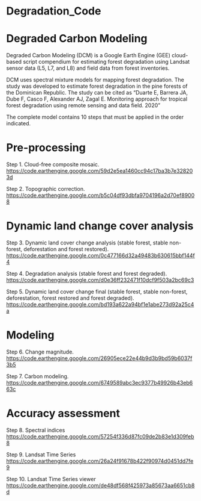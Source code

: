 # Degradation_Code

# Degraded Carbon Modeling
Degraded Carbon Modeling (DCM) is a Google Earth Engine (GEE) cloud-based script compendium for estimating forest degradation using Landsat sensor data (L5, L7, and L8) and field data from forest inventories.

DCM uses spectral mixture models for mapping forest degradation. The study was developed to estimate forest degradation in the pine forests of the Dominican Republic. The study can be cited as “Duarte E, Barrera JA, Dube F, Casco F, Alexander AJ, Zagal E. Monitoring approach for tropical forest degradation using remote sensing and data field. 2020”

The complete model contains 10 steps that must be applied in the order indicated.



# Pre-processing 

Step 1. Cloud-free composite mosaic. https://code.earthengine.google.com/59d2e5ea1460cc94c17ba3b7e328203d

Step 2. Topographic correction. https://code.earthengine.google.com/b5c04df93dbfa9704196a2d70ef89008



# Dynamic land change cover analysis

Step 3. Dynamic land cover change analysis (stable forest, stable non-forest, deforestation and forest restored).
https://code.earthengine.google.com/0c477166d32a49483b630615bbf144f4

Step 4. Degradation analysis (stable forest and forest degraded).
https://code.earthengine.google.com/d0e36ff232471f10dcf9f503a2bc69c3

Step 5. Dynamic land cover change final (stable forest, stable non-forest, deforestation, forest restored and forest degraded). 
https://code.earthengine.google.com/bd193a622a94bf1e1abe273d92a25c4a



# Modeling

Step 6. Change magnitude.
https://code.earthengine.google.com/26905ece22e44b9d3b9bd59b6037f3b5

Step 7. Carbon modeling.
https://code.earthengine.google.com/6749589abc3ec9377b49926b43eb663c



# Accuracy assessment

Step 8. Spectral indices
https://code.earthengine.google.com/57254f336d87fc09de2b83e1d309feb8

Step 9. Landsat Time Series 
https://code.earthengine.google.com/26a24f91678b422f90974d0451dd7fe9

Step 10. Landsat Time Series viewer
https://code.earthengine.google.com/de48df568f425973a85673aa6651cb8d



